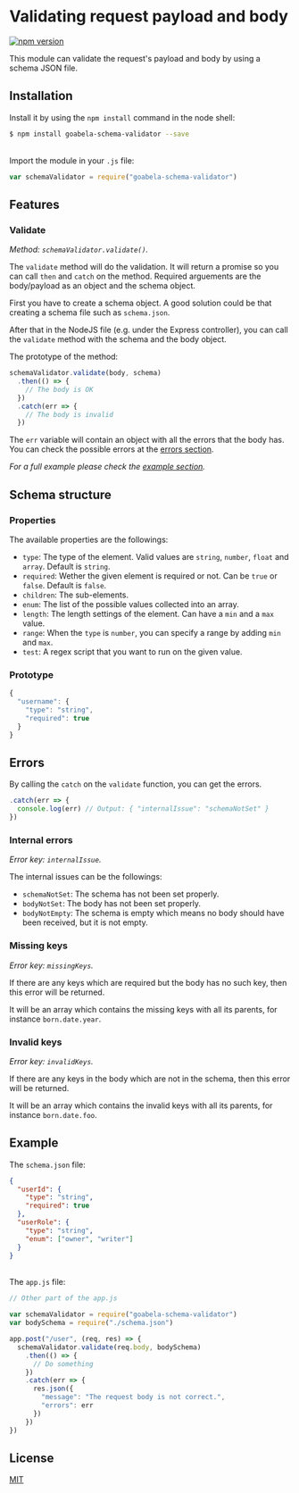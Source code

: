 
# Validating request payload and body

[![npm version](https://badge.fury.io/js/goabela-schema-validator.svg)](https://badge.fury.io/js/goabela-schema-validator)

This module can validate the request's payload and body by using a schema JSON file.

## Installation
Install it by using the `npm install` command in the node shell:
```sh
$ npm install goabela-schema-validator --save
```
\
Import the module in your `.js` file:
```js
var schemaValidator = require("goabela-schema-validator")
```

## Features
### Validate
_Method: `schemaValidator.validate()`._

The `validate` method will do the validation. It will return a promise so you can call `then` and `catch` on the method. Required arguements are the body/payload as an object and the schema object.

First you have to create a schema object. A good solution could be that creating a schema file such as `schema.json`.

After that in the NodeJS file (e.g. under the Express controller), you can call the `validate` method with the schema and the body object.

The prototype of the method:
```js
schemaValidator.validate(body, schema)
  .then(() => {
    // The body is OK
  })
  .catch(err => {
    // The body is invalid
  })
```

The `err` variable will contain an object with all the errors that the body has. You can check the possible errors at the [errors section](#errors).

_For a full example please check the [example section](#example)._

## Schema structure
### Properties
The available properties are the followings:
- `type`: The type of the element. Valid values are `string`, `number`, `float` and `array`. Default is `string`.
- `required`: Wether the given element is required or not. Can be `true` or `false`. Default is `false`.
- `children`: The sub-elements.
- `enum`: The list of the possible values collected into an array.
- `length`: The length settings of the element. Can have a `min` and a `max` value.
- `range`: When the `type` is `number`, you can specify a range by adding `min` and `max`.
- `test`: A regex script that you want to run on the given value.

### Prototype
```js
{
  "username": {
    "type": "string",
    "required": true
  }
}
```

## Errors
By calling the `catch` on the `validate` function, you can get the errors.

```js
.catch(err => {
  console.log(err) // Output: { "internalIssue": "schemaNotSet" }
})
```

### Internal errors
_Error key: `internalIssue`._

The internal issues can be the followings:
- `schemaNotSet`: The schema has not been set properly.
- `bodyNotSet`: The body has not been set properly.
- `bodyNotEmpty`: The schema is empty which means no body should have been received, but it is not empty.

### Missing keys
_Error key: `missingKeys`._

If there are any keys which are required but the body has no such key, then this error will be returned.

It will be an array which contains the missing keys with all its parents, for instance `born.date.year`.

### Invalid keys
_Error key: `invalidKeys`._

If there are any keys in the body which are not in the schema, then this error will be returned.

It will be an array which contains the invalid keys with all its parents, for instance `born.date.foo`.

## Example

The `schema.json` file:
```json
{
  "userId": {
    "type": "string",
    "required": true
  },
  "userRole": {
    "type": "string",
    "enum": ["owner", "writer"]
  }
}
```
\
The `app.js` file:
```js
// Other part of the app.js

var schemaValidator = require("goabela-schema-validator")
var bodySchema = require("./schema.json")

app.post("/user", (req, res) => {
  schemaValidator.validate(req.body, bodySchema)
    .then(() => {
      // Do something
    })
    .catch(err => {
      res.json({
        "message": "The request body is not correct.",
        "errors": err
      })
    })
})
```

## License
[MIT](LICENSE)
